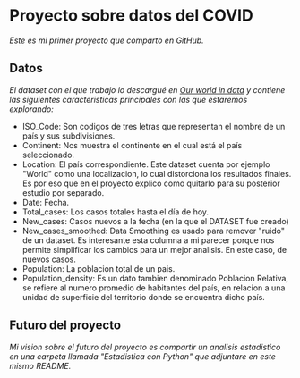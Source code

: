 # Proyecto sobre datos del COVID

_Este es mi primer proyecto que comparto en GitHub._

## Datos

_El dataset con el que trabajo lo descargué en [Our world in data](https://ourworldindata.org/covid-deaths) y contiene 
las siguientes caracteristicas principales con las que estaremos explorando:_

* ISO_Code: Son codigos de tres letras que representan el nombre de un país y sus subdivisiones.
* Continent: Nos muestra el continente en el cual está el país seleccionado.
* Location: El país correspondiente. Este dataset cuenta por ejemplo "World" como una localizacion, 
lo cual distorciona los resultados finales. Es por eso que en el proyecto explico como quitarlo
para su posterior estudio por separado.
* Date: Fecha.
* Total_cases: Los casos totales hasta el día de hoy.
* New_cases: Casos nuevos a la fecha (en la que el DATASET fue creado)
* New_cases_smoothed: Data Smoothing es usado para remover "ruido" de un dataset. 
Es interesante esta columna a mi parecer porque nos permite simplificar los cambios
para un mejor analisis. En este caso, de nuevos casos.
* Population: La poblacion total de un pais.
* Population_density: Es un dato tambien denominado Poblacion Relativa, se refiere al numero promedio de habitantes del país,
en relacion a una unidad de superficie del territorio donde se encuentra dicho país.

## Futuro del proyecto

_Mi vision sobre el futuro del proyecto es compartir un analisis estadistico en una carpeta llamada "Estadistica con Python" que adjuntare
en este mismo README._









